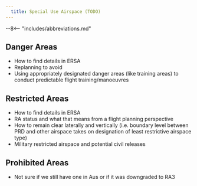 ```yaml
---
  title: Special Use Airspace (TODO)
---
```


--8<-- "includes/abbreviations.md"

## Danger Areas
- How to find details in ERSA
- Replanning to avoid
- Using appropriately designated danger areas (like training areas) to conduct predictable flight training/manoeuvres

## Restricted Areas
- How to find details in ERSA
- RA status and what that means from a flight planning perspective
- How to remain clear laterally and vertically (i.e. boundary level between PRD and other airspace takes on designation of least restrictive airspace type)
- Military restricted airspace and potential civil releases

## Prohibited Areas
- Not sure if we still have one in Aus or if it was downgraded to RA3
